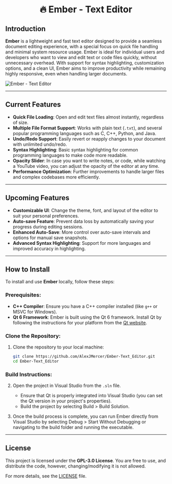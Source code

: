 <h1 align="center">🔥 Ember - Text Editor</h1>

## Introduction
**Ember** is a lightweight and fast text editor designed to provide a seamless document editing experience, with a special focus on quick file handling and minimal system resource usage. Ember is ideal for individual users and developers who want to view and edit text or code files quickly, without unnecessary overhead. With support for syntax highlighting, customization options, and a clean UI, Ember aims to improve productivity while remaining highly responsive, even when handling larger documents.

![Ember - Text Editor](https://github.com/user-attachments/assets/adfbbee3-9631-4e2e-8325-368a027fbf38)


---

## Current Features
- **Quick File Loading**: Open and edit text files almost instantly, regardless of size.
- **Multiple File Format Support**: Works with plain text (`.txt`), and several popular programming languages such as C, C++, Python, and Java.
- **Undo/Redo Support**: Easily revert or reapply changes to your document with unlimited undo/redo.
- **Syntax Highlighting**: Basic syntax highlighting for common programming languages to make code more readable.
- **Opacity Slider**: In case you want to write notes, or code, while watching a YouTube video, you can adjust the opacity of the editor at any time.
- **Performance Optimization**: Further improvements to handle larger files and complex codebases more efficiently.

---

## Upcoming Features
- **Customizable UI**: Change the theme, font, and layout of the editor to suit your personal preferences.
- **Auto-save Feature**: Prevent data loss by automatically saving your progress during editing sessions.
- **Enhanced Auto-Save**: More control over auto-save intervals and options for manual save snapshots.
- **Advanced Syntax Highlighting**: Support for more languages and improved accuracy in highlighting.


---

## How to Install
To install and use **Ember** locally, follow these steps:

### Prerequisites:
- **C++ Compiler**: Ensure you have a C++ compiler installed (like `g++` or MSVC for Windows).
- **Qt 6 Framework**: Ember is built using the Qt 6 framework. Install Qt by following the instructions for your platform from the [Qt website](https://www.qt.io/download).

### Clone the Repository:
1. Clone the repository to your local machine:
   ```bash
   git clone https://github.com/AlexJMercer/Ember-Text_Editor.git
   cd Ember-Text_Editor
   ```

### Build Instructions:
2. Open the project in Visual Studio from the `.sln` file.
    - Ensure that Qt is properly integrated into Visual Studio (you can set the Qt version in your project's properties).
   - Build the project by selecting Build > Build Solution.

3. Once the build process is complete, you can run Ember directly from Visual Studio by selecting Debug > Start Without Debugging or navigating to the build folder and running the executable.

---

## License
This project is licensed under the **GPL-3.0 License**. You are free to use, and distribute the code, however, changing/modifying it is not allowed.

For more details, see the [LICENSE](./LICENSE.txt) file.
